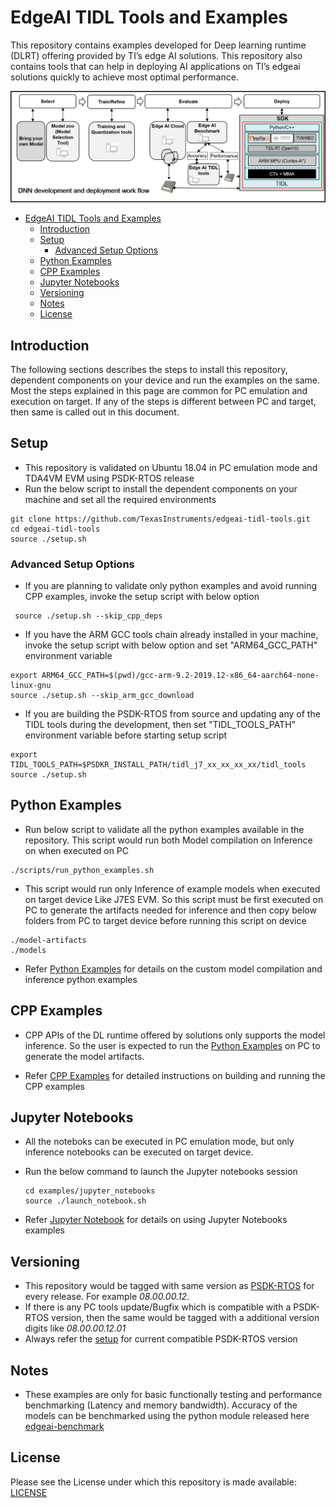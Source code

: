 # EdgeAI TIDL Tools and Examples

This repository contains examples developed for Deep learning runtime (DLRT) offering provided by TI’s edge AI solutions. This repository also contains tools that can help in deploying AI applications on TI’s edgeai solutions quickly to achieve most optimal performance.

![TI EdgeAI Work Flow](docs/dnn-workflow.png)

- [EdgeAI TIDL Tools and Examples](#edgeai-tidl-tools-and-examples)
  - [Introduction](#introduction)
  - [Setup](#setup)
    - [Advanced Setup Options](#advanced-setup-options)
  - [Python Examples](#python-examples)
  - [CPP Examples](#cpp-examples)
  - [Jupyter Notebooks](#jupyter-notebooks)
  - [Versioning](#versioning)
  - [Notes](#notes)
  - [License](#license)

## Introduction
 The following sections describes the steps to install this repository, dependent components on your device and run the examples on the same. Most the steps explained in this page are common for PC emulation and execution on target. If any of the steps is different between PC and target, then same is called out in this document.

## Setup
  - This repository is validated on Ubuntu 18.04 in PC emulation mode and TDA4VM EVM using PSDK-RTOS release
  - Run the below script to install the dependent components on your machine and set all the required environments
 ```
 git clone https://github.com/TexasInstruments/edgeai-tidl-tools.git
 cd edgeai-tidl-tools
 source ./setup.sh
```
 
### Advanced Setup Options
  - If you are planning to validate only  python examples and avoid running CPP examples, invoke the setup script with below option
   
```
 source ./setup.sh --skip_cpp_deps
```
  - If you have the ARM GCC tools chain already installed in your machine, invoke the setup script with below option and set "ARM64_GCC_PATH" environment variable
   
```
export ARM64_GCC_PATH=$(pwd)/gcc-arm-9.2-2019.12-x86_64-aarch64-none-linux-gnu
source ./setup.sh --skip_arm_gcc_download
```

  - If you are building the PSDK-RTOS from source and updating any of the TIDL tools during the development, then set  "TIDL_TOOLS_PATH" environment variable before starting setup script
   
```
export TIDL_TOOLS_PATH=$PSDKR_INSTALL_PATH/tidl_j7_xx_xx_xx_xx/tidl_tools
source ./setup.sh
```
 

## Python Examples

  - Run below script to validate all the python examples available in the repository. This script would run both Model compilation on Inference on when executed on PC
   
```
./scripts/run_python_examples.sh
```

  - This script would run only Inference of example models when executed on target device Like J7ES EVM. So this script must be first executed on PC to generate the artifacts needed for inference and then copy below folders from PC to target device before running this script on device
```
./model-artifacts
./models
```
  - Refer [Python Examples](examples/osrt_python/README.md) for details on the custom model compilation and inference python examples

## CPP Examples
   - CPP APIs of the DL runtime offered by solutions only supports the model inference. So the user is expected  to run the [Python Examples](#python-examples) on PC to generate the model artifacts.

- Refer [CPP Examples](examples/osrt_cpp/README.md) for detailed instructions on building and running the CPP examples

## Jupyter Notebooks

- All the noteboks can be executed in PC emulation mode, but only inference notebooks can be executed on target device.
- Run the below command to launch the Jupyter notebooks session

    ```
    cd examples/jupyter_notebooks
    source ./launch_notebook.sh
    ```
- Refer [Jupyter Notebook](examples/jupyter_notebooks/README.md) for details on using Jupyter Notebooks examples

## Versioning

- This repository would be tagged with same version as [PSDK-RTOS](https://www.ti.com/tool/download/PROCESSOR-SDK-RTOS-J721E) for every release. For example *08.00.00.12*.
- If there is any PC tools update/Bugfix which is compatible with a PSDK-RTOS version, then the same would be tagged with a additional version digits like *08.00.00.12.01*
- Always refer the [setup](./setup.sh) for current compatible PSDK-RTOS version
  
## Notes

-  These examples are only for basic functionally testing and performance benchmarking (Latency and memory bandwidth). Accuracy of the models can be benchmarked using the python module released here [edgeai-benchmark](https://git.ti.com/cgit/jacinto-ai/jacinto-ai-benchmark)

## License
Please see the License under which this repository is made available: [LICENSE](./LICENSE)
